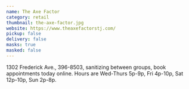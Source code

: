 ```yaml
---
name: The Axe Factor
category: retail
thumbnail: the-axe-factor.jpg
website: https://www.theaxefactorstj.com/
pickup: false
delivery: false
masks: true
masked: false
---
```

1302 Frederick Ave., 396-8503, sanitizing between groups, book appointments today online. Hours are Wed-Thurs 5p-9p, Fri 4p-10p, Sat 12p-10p, Sun 2p-8p.